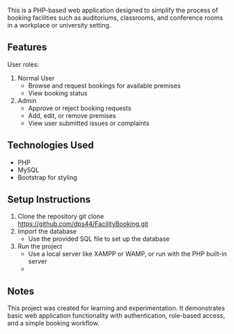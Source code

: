 This is a PHP-based web application designed to simplify the process of booking facilities such as auditoriums, classrooms, and conference rooms in a workplace or university setting.
## Features
User roles:
1. Normal User
   - Browse and request bookings for available premises
   - View booking status
2. Admin
   - Approve or reject booking requests
   - Add, edit, or remove premises
   - View user submitted issues or complaints

## Technologies Used
- PHP
- MySQL
- Bootstrap for styling

## Setup Instructions
1. Clone the repository
   git clone https://github.com/dps44/FacilityBooking.git
2. Import the database
   - Use the provided SQL file to set up the database
3. Run the project
   - Use a local server like XAMPP or WAMP, or run with the PHP built-in server
   - 
## Notes
This project was created for learning and experimentation. It demonstrates basic web application functionality with authentication, role-based access, and a simple booking workflow.
